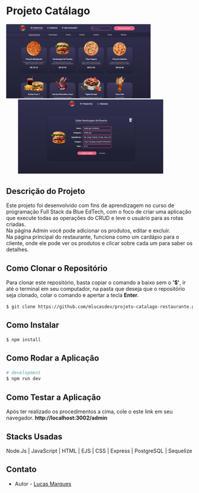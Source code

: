 <body>
        <h1>Projeto Catálago</h1>
        <div>
                <img style="height:200px" src="./public/assets/img/print.png" alt="">
                <img style="height:200px;margin-left:2rem" src="./public/assets/img/print2.png" alt="">
        </div>
        <h2 style="margin-top:2rem">Descrição do Projeto</h2>
        <p>Este projeto foi desenvolvido com fins de aprendizagem no curso de programação Full Stack da Blue EdTech, com o foco de
        criar uma aplicação que execute todas as operações do CRUD e leve o usuário para as rotas criadas.<br>
        Na página Admin você pode adicionar os produtos, editar e excluir.<br>
        Na página principal do restaurante, funciona como um cardápio para o cliente, onde ele pode ver os produtos e clicar sobre cada um para saber os detalhes.
        </p>
        
## Como Clonar o Repositório

Para clonar este repositório, basta copiar o comando a baixo sem o <b>'$'</b>, ir até o terminal em seu computador, na pasta que deseja que o repositório seja clonado, colar o comando e apertar a tecla <b>Enter</b>.

```bash
$ git clone https://github.com/mlucasdev/projeto-catalago-restaurante.git
```

## Como Instalar

```bash
$ npm install
```

## Como Rodar a Aplicação

```bash
# development
$ npm run dev
```

## Como Testar a Aplicação

Após ter realizado os procedimentos a cima, cole o este link em seu navegador. <b>http://localhost:3002/admin</b>
        
## Stacks Usadas

Node.Js | JavaScript | HTML | EJS | CSS | Express | PostgreSQL | Sequelize

## Contato

- Autor - [Lucas Marques](https://www.linkedin.com/in/mlucasdev/)

        

</body>
